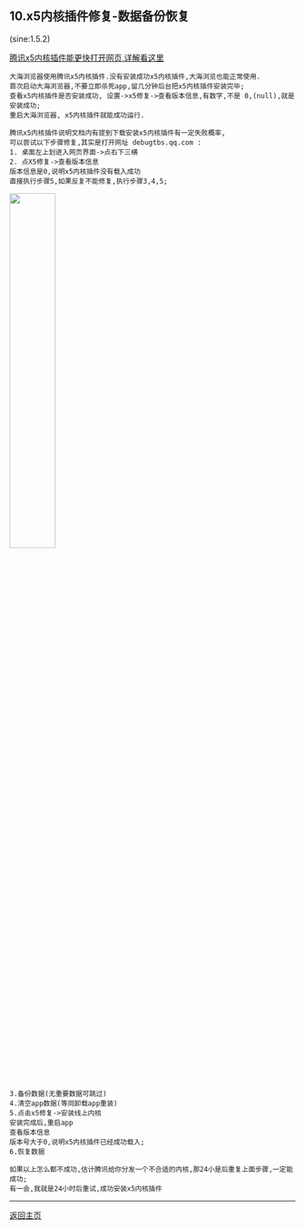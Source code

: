 

## 10.x5内核插件修复-数据备份恢复

(sine:1.5.2)

[腾讯x5内核插件能更快打开网页,详解看这里](https://x5.tencent.com/docs/index.html)

    大海浏览器使用腾讯x5内核插件.没有安装成功x5内核插件,大海浏览也能正常使用.
    首次启动大海浏览器,不要立即杀死app,留几分钟后台把x5内核插件安装完毕;
    查看x5内核插件是否安装成功, 设置->x5修复->查看版本信息,有数字,不是 0,(null),就是安装成功;
    重启大海浏览器, x5内核插件就能成功运行.
    
    腾讯x5内核插件说明文档内有提到下载安装x5内核插件有一定失败概率,
    可以尝试以下步骤修复,其实是打开网址 debugtbs.qq.com :
    1. 桌面左上划进入网页界面->点右下三横
    2. 点X5修复->查看版本信息
    版本信息是0,说明x5内核插件没有载入成功
    直接执行步骤5,如果反复不能修复,执行步骤3,4,5;

<div align="left"><img src="https://cdn.dahai123.top/dhb/pic/10_7t.png" width="40%"></div>

    3.备份数据(无重要数据可跳过)
    4.清空app数据(等同卸载app重装)
    5.点击x5修复->安装线上内核
    安装完成后,重启app
    查看版本信息
    版本号大于0,说明x5内核插件已经成功载入;
    6.恢复数据
    
    如果以上怎么都不成功,估计腾讯给你分发一个不合适的内核,那24小是后重复上面步骤,一定能成功;
    有一会,我就是24小时后重试,成功安装x5内核插件

****
[返回主页](https://gitee.com/boomer001/dahai-browser#%E5%A4%A7%E6%B5%B7%E6%B5%8F%E8%A7%88%E5%99%A8%E4%BD%BF%E7%94%A8%E6%8C%87%E5%8D%97)